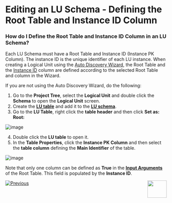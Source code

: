 # Editing an LU Schema - Defining the Root Table and Instance ID Column

### How do I Define the Root Table and Instance ID Column in an LU Schema?

Each LU Schema must have a Root Table and Instance ID  (Instance PK Column). The instance ID is the unique identifier of each LU instance.
When creating a Logical Unit using the [Auto Discovery Wizard](https://github.com/k2view-academy/K2View-Academy/blob/master/articles/03_logical_units/06_auto_discovery_wizard.md), the Root Table and the [Instance ID](https://github.com/k2view-academy/K2View-Academy/blob/master/articles/01_fabric_overview/02_fabric_glossary.md#instance-id) column are defined according to the selected Root Table and column in the Wizard. 

If you are not using the Auto Discovery Wizard, do the following:

1. Go to the **Project Tree**, select the **Logical Unit** and double click the **Schema** to open the **Logical Unit** screen.
2. Create the [**LU table**](https://github.com/k2view-academy/K2View-Academy/blob/master/articles/06_LU_tables/01_LU_tables_overview.md) and add it to the [**LU schema**](https://github.com/k2view-academy/K2View-Academy/blob/master/articles/03_logical_units/09_add_table_to_a_schema.md).
3. Go to the **LU Table**, right click the **table header** and then click **Set as: Root:**

![image](https://github.com/k2view-academy/K2View-Academy/blob/master/articles/03_logical_units/images/03_08_01_tables.png)

4. Double click the **LU table** to open it.
5. In the **Table Properties**, click the **Instance PK Column** and then select the **table column** defining the **Main Identifier** of the table.

![image](https://github.com/k2view-academy/K2View-Academy/blob/master/articles/03_logical_units/images/03_08_02_tables.png)

Note that only one column can be defined as **True** in the [**Input Arguments**](https://github.com/k2view-academy/K2View-Academy/blob/master/articles/03_logical_units/12_LU_hierarchy_and_linking_table_population.md#what-are-the-table-populations-input-arguments)  of the Root Table. This field is populated by the **Instance ID**. 

[![Previous](https://github.com/k2view-academy/K2View-Academy/blob/master/articles/images/Previous.png)](https://github.com/k2view-academy/K2View-Academy/blob/master/articles/03_logical_units/07_build__or_update_an_LU_schema.md)[<img align="right" width="60" height="54" src="https://github.com/k2view-academy/K2View-Academy/blob/master/articles/images/Next.png">](https://github.com/k2view-academy/K2View-Academy/blob/master/articles/03_logical_units/09_add_table_to_a_schema.md)
